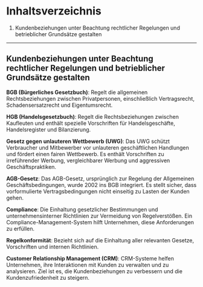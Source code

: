 
# Inhaltsverzeichnis

1. Kundenbeziehungen unter Beachtung rechtlicher Regelungen und betrieblicher Grundsätze gestalten

---
## Kundenbeziehungen unter Beachtung rechtlicher Regelungen und betrieblicher Grundsätze gestalten

**BGB (Bürgerliches Gesetzbuch)**: Regelt die allgemeinen Rechtsbeziehungen zwischen Privatpersonen, einschließlich Vertragsrecht, Schadensersatzrecht und Eigentumsrecht.

**HGB (Handelsgesetzbuch)**: Regelt die Rechtsbeziehungen zwischen Kaufleuten und enthält spezielle Vorschriften für Handelsgeschäfte, Handelsregister und Bilanzierung.

**Gesetz gegen unlauteren Wettbewerb (UWG)**: Das UWG schützt Verbraucher und Mitbewerber vor unlauteren geschäftlichen Handlungen und fördert einen fairen Wettbewerb. Es enthält Vorschriften zu irreführender Werbung, vergleichbarer Werbung und aggressiven Geschäftspraktiken. 

**AGB-Gesetz**: Das AGB-Gesetz, ursprünglich zur Regelung der Allgemeinen Geschäftsbedingungen, wurde 2002 ins BGB integriert. Es stellt sicher, dass vorformulierte Vertragsbedingungen nicht einseitig zu Lasten der Kunden gehen.

**Compliance**: Die Einhaltung gesetzlicher Bestimmungen und unternehmensinterner Richtlinien zur Vermeidung von Regelverstößen. Ein Compliance-Management-System hilft Unternehmen, diese Anforderungen zu erfüllen.

**Regelkonformität**: Bezieht sich auf die Einhaltung aller relevanten Gesetze, Vorschriften und internen Richtlinien.

**Customer Relationship Management (CRM)**: CRM-Systeme helfen Unternehmen, ihre Interaktionen mit Kunden zu verwalten und zu analysieren. Ziel ist es, die Kundenbeziehungen zu verbessern und die Kundenzufriedenheit zu steigern.





